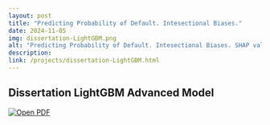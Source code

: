 ```yaml
---
layout: post
title: "Predicting Probability of Default. Intesectional Biases."
date: 2024-11-05
img: dissertation-LightGBM.png
alt: "Predicting Probability of Default. Intesectional Biases. SHAP values"
description: 
link: /projects/dissertation-LightGBM.html
---
```


<h2>Dissertation LightGBM Advanced Model</h2>

<a href="/projects/dissertation-LightGBM.html" target="_blank">
  <img src="/img/portfolio/dissertation-LightGBM.png" alt="Open PDF">
</a>
